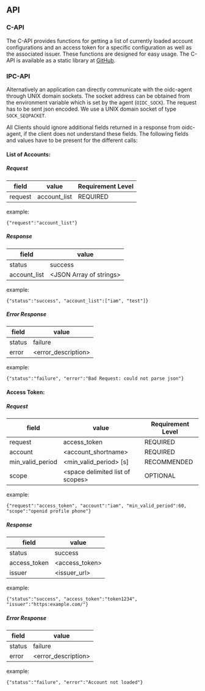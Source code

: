 ## API
### C-API
The C-API provides functions for getting a list of currently loaded account 
configurations and an access token for a specific configuration as well as the
associated issuer. These functions are designed for easy usage. The C-API is available as a static library at [GitHub](https://github.com/indigo-dc/oidc-agent/releases).

### IPC-API
Alternatively an application can directly communicate with the oidc-agent through UNIX domain sockets. The socket address can be obtained from the environment variable which is set by the agent (```OIDC_SOCK```). The request has to be sent json encoded. We use a UNIX domain socket of type ```SOCK_SEQPACKET```.

All Clients should ignore additional fields returned in a response from
oidc-agent, if the client does not understand these fields.
The following fields and values have to be present for the different calls:

#### List of Accounts:
##### Request
| field   | value         | Requirement Level |
|---------|---------------|-------------------|
| request | account_list  | REQUIRED          |

example:
```
{"request":"account_list"}
```

##### Response
| field         | value                 |
|---------------|-----------------------|
| status        | success               |
| account_list  | \<JSON Array of strings\> |

example:
```
{"status":"success", "account_list":["iam", "test"]}
```

##### Error Response
| field  | value               |
|--------|---------------------|
| status | failure             |
| error  | \<error_description\> |

example:
```
{"status":"failure", "error":"Bad Request: could not parse json"}
```

#### Access Token:
##### Request
| field            | value                            | Requirement Level |
|------------------|----------------------------------|-------------------|
| request          | access_token                     | REQUIRED          |
| account          | \<account_shortname\>              | REQUIRED          |
| min_valid_period | \<min_valid_period\> [s]           | RECOMMENDED       |
| scope            | \<space delimited list of scopes\> | OPTIONAL          |

example:
```
{"request":"access_token", "account":"iam", "min_valid_period":60,
"scope":"openid profile phone"}
```

##### Response
| field        | value          |
|--------------|----------------|
| status       | success        |
| access_token | \<access_token\> |
| issuer       | \<issuer_url\> |

example:
```
{"status":"success", "access_token":"token1234", "issuer":"https:example.com/"}
```

##### Error Response
| field  | value               |
|--------|---------------------|
| status | failure             |
| error  | \<error_description\> |

example:
```
{"status":"failure", "error":"Account not loaded"}
```
